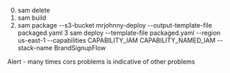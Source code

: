 
0.  sam delete
1.  sam build
2.  sam package --s3-bucket mrjohnny-deploy --output-template-file packaged.yaml
    3   sam deploy --template-file packaged.yaml --region us-east-1 --capabilities CAPABILITY_IAM CAPABILITY_NAMED_IAM  --stack-name BrandSignupFlow


Alert - many times cors problems is indicative of other problems